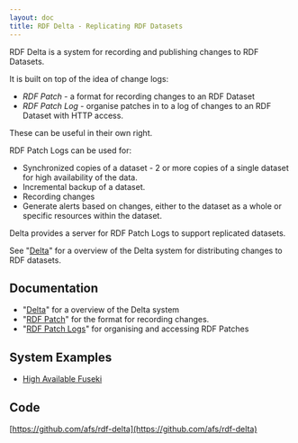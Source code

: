 ```yaml
---
layout: doc
title: RDF Delta - Replicating RDF Datasets
---
```


RDF Delta is a system for recording and publishing changes to RDF
Datasets.

It is built on top of the idea of change logs:

* _RDF Patch_ -  a format for recording changes to an RDF Dataset
* _RDF Patch Log_ - organise patches in to a log of changes
to an RDF Dataset with HTTP access.

These can be useful in their own right.

RDF Patch Logs can be used for:

* Synchronized copies of a dataset - 2 or more copies of a single dataset for high
availability of the data.
* Incremental backup of a dataset.
* Recording changes
* Generate alerts based on changes, either to the dataset as a whole or
specific resources within the dataset.

Delta provides a server for RDF Patch Logs to support replicated
datasets.

See "[Delta](delta.html)" for a overview of the Delta system for
distributing changes to RDF datasets.

## Documentation

* "[Delta](delta.html)" for a overview of the Delta system
* "[RDF Patch](rdf-patch.html)" for the format for recording changes.
* "[RDF Patch Logs](rdf-patch-logs.html)" for organising and accessing RDF Patches

## System Examples

* [High Available Fuseki](ha-system.html)

## Code

[https://github.com/afs/rdf-delta](https://github.com/afs/rdf-delta)
